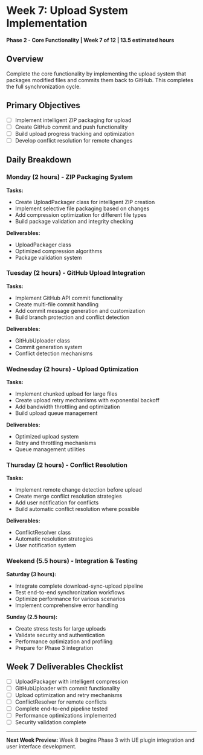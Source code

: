 # Week 7: Upload System Implementation
**Phase 2 - Core Functionality | Week 7 of 12 | 13.5 estimated hours**

## Overview
Complete the core functionality by implementing the upload system that packages modified files and commits them back to GitHub. This completes the full synchronization cycle.

## Primary Objectives
- [ ] Implement intelligent ZIP packaging for upload
- [ ] Create GitHub commit and push functionality
- [ ] Build upload progress tracking and optimization
- [ ] Develop conflict resolution for remote changes

## Daily Breakdown

### Monday (2 hours) - ZIP Packaging System
**Tasks:**
- Create UploadPackager class for intelligent ZIP creation
- Implement selective file packaging based on changes
- Add compression optimization for different file types
- Build package validation and integrity checking

**Deliverables:**
- UploadPackager class
- Optimized compression algorithms
- Package validation system

### Tuesday (2 hours) - GitHub Upload Integration
**Tasks:**
- Implement GitHub API commit functionality
- Create multi-file commit handling
- Add commit message generation and customization
- Build branch protection and conflict detection

**Deliverables:**
- GitHubUploader class
- Commit generation system
- Conflict detection mechanisms

### Wednesday (2 hours) - Upload Optimization
**Tasks:**
- Implement chunked upload for large files
- Create upload retry mechanisms with exponential backoff
- Add bandwidth throttling and optimization
- Build upload queue management

**Deliverables:**
- Optimized upload system
- Retry and throttling mechanisms
- Queue management utilities

### Thursday (2 hours) - Conflict Resolution
**Tasks:**
- Implement remote change detection before upload
- Create merge conflict resolution strategies
- Add user notification for conflicts
- Build automatic conflict resolution where possible

**Deliverables:**
- ConflictResolver class
- Automatic resolution strategies
- User notification system

### Weekend (5.5 hours) - Integration & Testing
**Saturday (3 hours):**
- Integrate complete download-sync-upload pipeline
- Test end-to-end synchronization workflows
- Optimize performance for various scenarios
- Implement comprehensive error handling

**Sunday (2.5 hours):**
- Create stress tests for large uploads
- Validate security and authentication
- Performance optimization and profiling
- Prepare for Phase 3 integration

## Week 7 Deliverables Checklist
- [ ] UploadPackager with intelligent compression
- [ ] GitHubUploader with commit functionality
- [ ] Upload optimization and retry mechanisms
- [ ] ConflictResolver for remote conflicts
- [ ] Complete end-to-end pipeline tested
- [ ] Performance optimizations implemented
- [ ] Security validation complete

---
**Next Week Preview:** Week 8 begins Phase 3 with UE plugin integration and user interface development.
